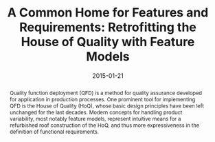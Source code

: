 ---
abstract: Quality function deployment (QFD) is a method for quality assurance developed
  for application in production processes. One prominent tool for implementing QFD
  is the House of Quality (HoQ), whose basic design principles have been left unchanged
  for the last decades. Modern concepts for handling product variability, most notably
  feature models, represent intuitive means for a refurbished roof construction of
  the HoQ, and thus more expressiveness in the definition of functional requirements.
authors:
- Emanuel Mätzler
- Bernhard Wally
- Alexandra Mazak
date: '2015-01-21'
featured: false
links:
- name: Publik
  url: https://publik.tuwien.ac.at/showentry.php?ID=237896&lang=2
publication_types:
- '1'
publishDate: '2015-01-21'
specifics: 'Vortrag: Ninth International Workshop on Variability Modelling of Software-intensive
  Systems, Hildesheim; 21.01.2015 - 23.01.2015; in: "Proceedings of the Ninth International
  Workshop on Variability Modelling of Software-intensive Systems", J. Müller, Ø.
  Haugen, K. Schmid (Hrg.); ACM, (2015), ISBN: 978-1-4503-3273-6; 5 S.'
title: 'A Common Home for Features and Requirements: Retrofitting the House of Quality
  with Feature Models'
url_pdf: http://publik.tuwien.ac.at/files/PubDat_237896.pdf
---